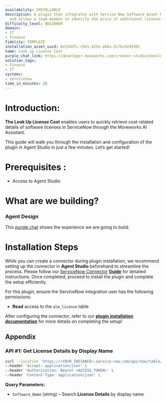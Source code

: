 ```yaml
---
availability: INSTALLABLE
description: A plugin that integrates with Service Now Software Asset Management (SAM)
  and allows a team member to identify the price of additional licenses.
difficulty_level: BEGINNER
domain:
- IT
- Finance
fidelity: TEMPLATE
installation_asset_uuid: 6e154dfc-c941-425e-ab6a-3c7bc924549c
name: Look up License Cost
purple_chat_link: https://developer.moveworks.com/creator-studio/developer-tools/purple-chat/?conversation=%7B%22startTimestamp%22%3A%2211%3A43+AM%22%2C%22messages%22%3A%5B%7B%22role%22%3A%22user%22%2C%22parts%22%3A%5B%7B%22richText%22%3A%22I+need+the+price+for+additional+Sketch+licenses.%22%7D%5D%7D%2C%7B%22role%22%3A%22assistant%22%2C%22parts%22%3A%5B%7B%22reasoningSteps%22%3A%5B%7B%22status%22%3A%22success%22%2C%22richText%22%3A%22Queries+ServiceNow+SAM+for+Sketch+license+pricing+information.%22%7D%5D%7D%2C%7B%22richText%22%3A%22%3Cp%3EPlease+provide+the+number+of+licenses+you+need.%3Cbr%3E%3C%2Fp%3E%22%7D%5D%7D%2C%7B%22role%22%3A%22user%22%2C%22parts%22%3A%5B%7B%22richText%22%3A%22%3Cp%3E5+licenses%2C+please.%3Cbr%3E%3C%2Fp%3E%22%7D%5D%7D%2C%7B%22role%22%3A%22assistant%22%2C%22parts%22%3A%5B%7B%22reasoningSteps%22%3A%5B%7B%22status%22%3A%22success%22%2C%22richText%22%3A%22Calculates+the+cost+based+on+the+requested+number+of+licenses+using+ServiceNow+SAM.%22%7D%5D%7D%2C%7B%22richText%22%3A%22%3Cp%3EThe+total+cost+for+5+additional+Sketch+licenses+is+%24450.%3Cbr%3E%3C%2Fp%3E%22%7D%2C%7B%22richText%22%3A%22%3Cb%3E%3Cp%3ELicense+Details%3A%3Cbr%3E%3C%2Fp%3E%3C%2Fb%3E%3Cbr%3E%3Cp%3E%3Cb%3ESoftware%3A%3C%2Fb%3E+Sketch%3Cbr%3E%3Cb%3ELicenses%3A%3C%2Fb%3E+5%3Cbr%3E%3Cb%3ETotal+Cost%3A%3C%2Fb%3E+%24450%3Cbr%3E%3C%2Fp%3E%22%7D%2C%7B%22buttons%22%3A%5B%7B%22style%22%3A%22filled%22%2C%22buttonText%22%3A%22Proceed+with+Purchase%22%7D%2C%7B%22style%22%3A%22outlined%22%2C%22buttonText%22%3A%22Check+Another+Software%22%7D%2C%7B%22style%22%3A%22outlined%22%2C%22buttonText%22%3A%22Cancel%22%7D%5D%7D%5D%7D%5D%7D
solution_tags:
- Finance
- IT
systems:
- servicenow
time_in_minutes: 20
---
```


# **Introduction:**

**The Look Up License Cost**  enables users to quickly retrieve cost-related details of software licenses in ServiceNow through the Moveworks AI Assistant.

This guide will walk you through the installation and configuration of the plugin in Agent Studio in just a few minutes. Let’s get started!

# **Prerequisites :**

- Access to Agent Studio

# **What are we building?**

### **Agent Design**

This [purple chat](https://developer.moveworks.com/creator-studio/developer-tools/purple-chat/?conversation=%7B%22startTimestamp%22%3A%2211%3A43+AM%22%2C%22messages%22%3A%5B%7B%22role%22%3A%22user%22%2C%22parts%22%3A%5B%7B%22richText%22%3A%22I+need+the+price+for+additional+Sketch+licenses.%22%7D%5D%7D%2C%7B%22role%22%3A%22assistant%22%2C%22parts%22%3A%5B%7B%22reasoningSteps%22%3A%5B%7B%22status%22%3A%22success%22%2C%22richText%22%3A%22Queries+ServiceNow+SAM+for+Sketch+license+pricing+information.%22%7D%5D%7D%2C%7B%22richText%22%3A%22%3Cp%3EPlease+provide+the+number+of+licenses+you+need.%3Cbr%3E%3C%2Fp%3E%22%7D%5D%7D%2C%7B%22role%22%3A%22user%22%2C%22parts%22%3A%5B%7B%22richText%22%3A%22%3Cp%3E5+licenses%2C+please.%3Cbr%3E%3C%2Fp%3E%22%7D%5D%7D%2C%7B%22role%22%3A%22assistant%22%2C%22parts%22%3A%5B%7B%22reasoningSteps%22%3A%5B%7B%22status%22%3A%22success%22%2C%22richText%22%3A%22Calculates+the+cost+based+on+the+requested+number+of+licenses+using+ServiceNow+SAM.%22%7D%5D%7D%2C%7B%22richText%22%3A%22%3Cp%3EThe+total+cost+for+5+additional+Sketch+licenses+is+%24450.%3Cbr%3E%3C%2Fp%3E%22%7D%2C%7B%22richText%22%3A%22%3Cb%3E%3Cp%3ELicense+Details%3A%3Cbr%3E%3C%2Fp%3E%3C%2Fb%3E%3Cbr%3E%3Cp%3E%3Cb%3ESoftware%3A%3C%2Fb%3E+Sketch%3Cbr%3E%3Cb%3ELicenses%3A%3C%2Fb%3E+5%3Cbr%3E%3Cb%3ETotal+Cost%3A%3C%2Fb%3E+%24450%3Cbr%3E%3C%2Fp%3E%22%7D%2C%7B%22buttons%22%3A%5B%7B%22style%22%3A%22filled%22%2C%22buttonText%22%3A%22Proceed+with+Purchase%22%7D%2C%7B%22style%22%3A%22outlined%22%2C%22buttonText%22%3A%22Check+Another+Software%22%7D%2C%7B%22style%22%3A%22outlined%22%2C%22buttonText%22%3A%22Cancel%22%7D%5D%7D%5D%7D%5D%7D) shows the experience we are going to build.

# **Installation Steps**

While you can create a connector during plugin installation, we recommend setting up the connector in **Agent Studio** beforehand to streamline the process. Please follow our [ServiceNow Connector](https://developer.moveworks.com/marketplace/package/?id=servicenow&hist=home%2Cbrws#how-to-implement) [**Guide**](https://developer.moveworks.com/marketplace/package/?id=salesforce&hist=home%2Cbrws#how-to-implement) for detailed instructions. Once completed, proceed to install the plugin and complete the setup efficiently.

For this plugin, ensure the ServiceNow integration user has the following permissions:

- **Read** access to the `alm_license` table

After configuring the connector, refer to our [**plugin installation documentation**](https://help.moveworks.com/docs/ai-agent-marketplace-installation) for more details on completing the setup!

## **Appendix**

### **API #1: Get License Details by Display Name**

```bash
curl --location 'https://<YOUR_INSTANCE>.service-now.com/api/now/table/alm_license?sysparm_query=model.display_nameLIKE%20<SOFTWARE_NAME>' \
--header 'Accept: application/json' \
--header 'Authorization: Bearer <ACCESS_TOKEN>' \
--header 'Content-Type: application/json' \
```

**Query Parameters:**

- `Software_Name` (string) – Search **License Details** by display name